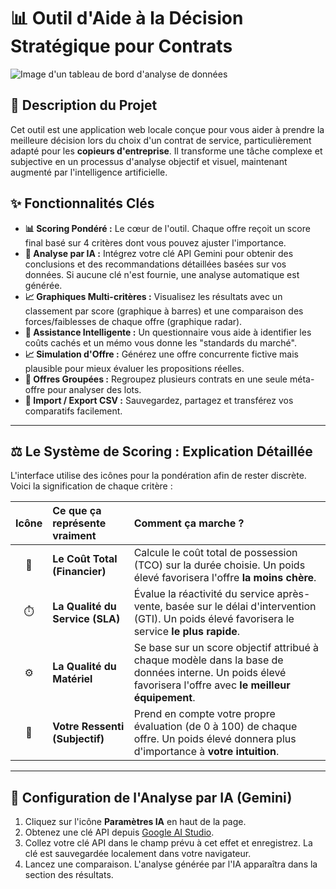 # 📊 Outil d'Aide à la Décision Stratégique pour Contrats

![Image d'un tableau de bord d'analyse de données](https://placehold.co/800x200/0d6efd/FFFFFF?text=Outil+d'Aide+%C3%A0+la+D%C3%A9cision)

## 🎯 Description du Projet

Cet outil est une application web locale conçue pour vous aider à prendre la meilleure décision lors du choix d'un contrat de service, particulièrement adapté pour les **copieurs d'entreprise**. Il transforme une tâche complexe et subjective en un processus d'analyse objectif et visuel, maintenant augmenté par l'intelligence artificielle.

## ✨ Fonctionnalités Clés

* **📊 Scoring Pondéré :** Le cœur de l'outil. Chaque offre reçoit un score final basé sur 4 critères dont vous pouvez ajuster l'importance.
* **🤖 Analyse par IA :** Intégrez votre clé API Gemini pour obtenir des conclusions et des recommandations détaillées basées sur vos données. Si aucune clé n'est fournie, une analyse automatique est générée.
* **📈 Graphiques Multi-critères :** Visualisez les résultats avec un classement par score (graphique à barres) et une comparaison des forces/faiblesses de chaque offre (graphique radar).
* **🤖 Assistance Intelligente :** Un questionnaire vous aide à identifier les coûts cachés et un mémo vous donne les "standards du marché".
* **📈 Simulation d'Offre :** Générez une offre concurrente fictive mais plausible pour mieux évaluer les propositions réelles.
* **🔗 Offres Groupées :** Regroupez plusieurs contrats en une seule méta-offre pour analyser des lots.
* **🔄 Import / Export CSV :** Sauvegardez, partagez et transférez vos comparatifs facilement.

---

## ⚖️ Le Système de Scoring : Explication Détaillée

L'interface utilise des icônes pour la pondération afin de rester discrète. Voici la signification de chaque critère :

| Icône | Ce que ça représente vraiment | Comment ça marche ?                                                                                                                        |
| :---: | :--------------------------- | :----------------------------------------------------------------------------------------------------------------------------------------- |
|   🐖   | **Le Coût Total (Financier)**| Calcule le coût total de possession (TCO) sur la durée choisie. Un poids élevé favorisera l'offre **la moins chère**.                        |
|  ⏱️   | **La Qualité du Service (SLA)** | Évalue la réactivité du service après-vente, basée sur le délai d'intervention (GTI). Un poids élevé favorisera le service **le plus rapide**.     |
|  ⚙️   | **La Qualité du Matériel** | Se base sur un score objectif attribué à chaque modèle dans la base de données interne. Un poids élevé favorisera l'offre avec **le meilleur équipement**. |
|  🤔   | **Votre Ressenti (Subjectif)**| Prend en compte votre propre évaluation (de 0 à 100) de chaque offre. Un poids élevé donnera plus d'importance à **votre intuition**.          |

---

## 🔑 Configuration de l'Analyse par IA (Gemini)

1.  Cliquez sur l'icône **Paramètres IA** <i class="fa-solid fa-brain"></i> en haut de la page.
2.  Obtenez une clé API depuis [Google AI Studio](https://aistudio.google.com/app/apikey).
3.  Collez votre clé API dans le champ prévu à cet effet et enregistrez. La clé est sauvegardée localement dans votre navigateur.
4.  Lancez une comparaison. L'analyse générée par l'IA apparaîtra dans la section des résultats.